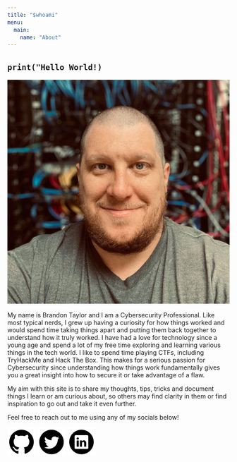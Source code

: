 ```yaml
---
title: "$whoami"
menu:
  main:
    name: "About"
---
```


`print("Hello World!)`
----------------------

![](me.jpg)

My name is Brandon Taylor and I am a Cybersecurity Professional. Like most typical nerds, I grew up having a curiosity for how things worked and would spend time taking things apart and putting them back together to understand how it truly worked. I have had a love for technology since a young age and spend a lot of my free time exploring and learning various things in the tech world. I like to spend time playing CTFs, including TryHackMe and Hack The Box. This makes for a serious passion for Cybersecurity since understanding how things work fundamentally gives you a great insight into how to secure it or take advantage of a flaw.

My aim with this site is to share my thoughts, tips, tricks and document things I learn or am curious about, so others may find clarity in them or find inspiration to go out and take it even further.

Feel free to reach out to me using any of my socials below!

[![github](github.png)](https://github.com/bmt626) [![twitter](twitter.png)](https://twitter.com/bmt626) [![linkedin](linkedin.png)](https://linkedin.com/in/bmtaylor)